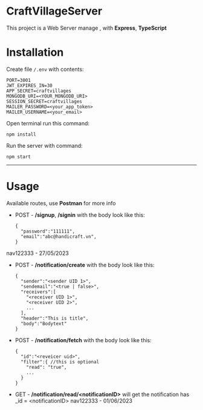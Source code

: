 # CraftVillageServer
This project is a Web Server manage , with **Express**, **TypeScript**

# Installation
Create file ```/.env``` with contents:
```
PORT=3001
JWT_EXPIRES_IN=30
APP_SECRET=craftvillages
MONGODB_URI=<YOUR_MONGODB_URI>
SESSION_SECRET=craftvillages
MAILER_PASSWORD=<your_app_token>
MAILER_USERNAME=<your_email>
```

Open terminal run this command:
```
npm install
```

Run the server with command:
```
npm start
```
****

# Usage
Available routes, use **Postman** for more info
* POST - **/signup**, **/signin**  with the body look like this:
  ```
  {
    "password":"111111",
    "email":"abc@handicraft.vn",
  }
  ```
nav122333 - 27/05/2023
* POST - **/notification/create**  with the body look like this:
  ```
  {
    "sender":"<sender UID 1>",
    "sendemail":"<true | false>",
    "receivers":[
      "<receiver UID 1>", 
      "<receiver UID 2>",
      ...
    ],
    "header":"This is title",
    "body":"Bodytext"
  }
  ```
* POST - **/notification/fetch**  with the body look like this:
  ```
  {
    "id":"<reveicer uid>",
    "filter":{ //this is optional
      "read": "true",
      ...
    }
  }
  ```
* GET - **/notification/read/\<notificationID>** will get the notification has _id = \<notificationID>
nav122333 - 01/06/2023